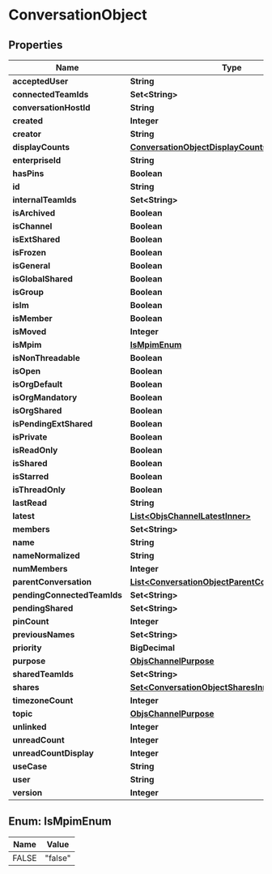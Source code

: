 

# ConversationObject


## Properties

| Name | Type | Description | Notes |
|------------ | ------------- | ------------- | -------------|
|**acceptedUser** | **String** |  |  [optional] |
|**connectedTeamIds** | **Set&lt;String&gt;** |  |  [optional] |
|**conversationHostId** | **String** |  |  [optional] |
|**created** | **Integer** |  |  |
|**creator** | **String** |  |  |
|**displayCounts** | [**ConversationObjectDisplayCounts**](ConversationObjectDisplayCounts.md) |  |  [optional] |
|**enterpriseId** | **String** |  |  [optional] |
|**hasPins** | **Boolean** |  |  [optional] |
|**id** | **String** |  |  |
|**internalTeamIds** | **Set&lt;String&gt;** |  |  [optional] |
|**isArchived** | **Boolean** |  |  |
|**isChannel** | **Boolean** |  |  |
|**isExtShared** | **Boolean** |  |  [optional] |
|**isFrozen** | **Boolean** |  |  [optional] |
|**isGeneral** | **Boolean** |  |  |
|**isGlobalShared** | **Boolean** |  |  [optional] |
|**isGroup** | **Boolean** |  |  |
|**isIm** | **Boolean** |  |  |
|**isMember** | **Boolean** |  |  [optional] |
|**isMoved** | **Integer** |  |  [optional] |
|**isMpim** | [**IsMpimEnum**](#IsMpimEnum) |  |  |
|**isNonThreadable** | **Boolean** |  |  [optional] |
|**isOpen** | **Boolean** |  |  [optional] |
|**isOrgDefault** | **Boolean** |  |  [optional] |
|**isOrgMandatory** | **Boolean** |  |  [optional] |
|**isOrgShared** | **Boolean** |  |  |
|**isPendingExtShared** | **Boolean** |  |  [optional] |
|**isPrivate** | **Boolean** |  |  |
|**isReadOnly** | **Boolean** |  |  [optional] |
|**isShared** | **Boolean** |  |  |
|**isStarred** | **Boolean** |  |  [optional] |
|**isThreadOnly** | **Boolean** |  |  [optional] |
|**lastRead** | **String** |  |  [optional] |
|**latest** | [**List&lt;ObjsChannelLatestInner&gt;**](ObjsChannelLatestInner.md) |  |  [optional] |
|**members** | **Set&lt;String&gt;** |  |  [optional] |
|**name** | **String** |  |  |
|**nameNormalized** | **String** |  |  |
|**numMembers** | **Integer** |  |  [optional] |
|**parentConversation** | [**List&lt;ConversationObjectParentConversationInner&gt;**](ConversationObjectParentConversationInner.md) |  |  [optional] |
|**pendingConnectedTeamIds** | **Set&lt;String&gt;** |  |  [optional] |
|**pendingShared** | **Set&lt;String&gt;** |  |  [optional] |
|**pinCount** | **Integer** |  |  [optional] |
|**previousNames** | **Set&lt;String&gt;** |  |  [optional] |
|**priority** | **BigDecimal** |  |  [optional] |
|**purpose** | [**ObjsChannelPurpose**](ObjsChannelPurpose.md) |  |  |
|**sharedTeamIds** | **Set&lt;String&gt;** |  |  [optional] |
|**shares** | [**Set&lt;ConversationObjectSharesInner&gt;**](ConversationObjectSharesInner.md) |  |  [optional] |
|**timezoneCount** | **Integer** |  |  [optional] |
|**topic** | [**ObjsChannelPurpose**](ObjsChannelPurpose.md) |  |  |
|**unlinked** | **Integer** |  |  [optional] |
|**unreadCount** | **Integer** |  |  [optional] |
|**unreadCountDisplay** | **Integer** |  |  [optional] |
|**useCase** | **String** |  |  [optional] |
|**user** | **String** |  |  [optional] |
|**version** | **Integer** |  |  [optional] |



## Enum: IsMpimEnum

| Name | Value |
|---- | -----|
| FALSE | &quot;false&quot; |



